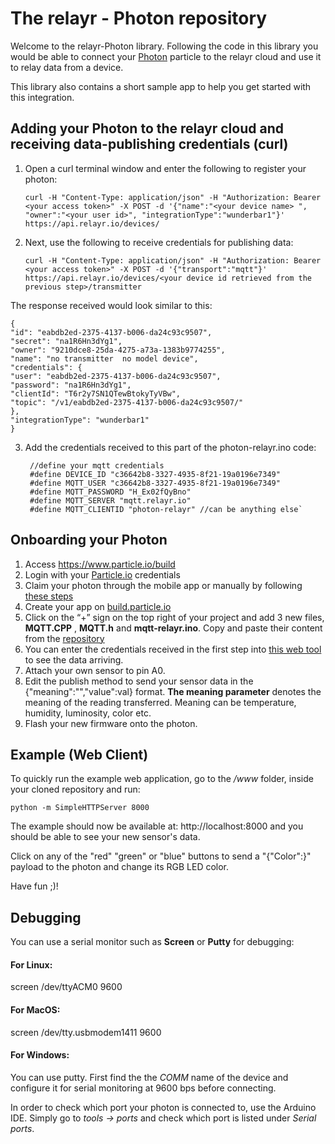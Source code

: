 # The relayr - Photon repository

Welcome to the relayr-Photon library. Following the code in this library you would be able to connect your [Photon](https://www.particle.io/prototype#photon) particle to the relayr cloud and use it to relay data from a device.

This library also contains a short sample app to help you get started with this integration.

## Adding your Photon to the relayr cloud and receiving data-publishing credentials (curl)

1. Open a curl terminal window and enter the following to register your photon:

	`curl -H "Content-Type: application/json" -H "Authorization: Bearer <your access token>" -X POST -d '{"name":"<your device name> ", "owner":"<your user id>", "integrationType":"wunderbar1"}' https://api.relayr.io/devices/`

2. Next, use the following to receive credentials for publishing data:

	`curl -H "Content-Type: application/json" -H "Authorization: Bearer <your access token>" -X POST -d '{"transport":"mqtt"}' https://api.relayr.io/devices/<your device id retrieved from the previous step>/transmitter`

The response received would look similar to this:

    {
    "id": "eabdb2ed-2375-4137-b006-da24c93c9507",
    "secret": "na1R6Hn3dYg1",
    "owner": "9210dce8-25da-4275-a73a-1383b9774255",
    "name": "no transmitter  no model device",
    "credentials": {
    "user": "eabdb2ed-2375-4137-b006-da24c93c9507",
    "password": "na1R6Hn3dYg1",
    "clientId": "T6r2y7SN1QTewBtokyTyVBw",
    "topic": "/v1/eabdb2ed-2375-4137-b006-da24c93c9507/"
    },
    "integrationType": "wunderbar1"
    }  

3. Add the credentials received to this part of the photon-relayr.ino code:


		//define your mqtt credentials
	    #define DEVICE_ID "c36642b8-3327-4935-8f21-19a0196e7349"
	    #define MQTT_USER "c36642b8-3327-4935-8f21-19a0196e7349"
	    #define MQTT_PASSWORD "H_Ex02fQyBno"
	    #define MQTT_SERVER "mqtt.relayr.io"
	    #define MQTT_CLIENTID "photon-relayr" //can be anything else`


## Onboarding your Photon

1. Access https://www.particle.io/build
2. Login with your [Particle.io](https://www.particle.io) credentials
3. Claim your photon through the mobile app or manually by following [these steps](http://docs.particle.io/connect/)
4. Create your app on [build.particle.io](https://build.particle.io)
5. Click on the “+” sign on the top right of your project and add 3 new files, **MQTT.CPP** , **MQTT.h** and **mqtt-relayr.ino**. Copy and paste their content from the [repository](https://www.github/relayr/relayr-photon)
6. You can enter the credentials received in the first step into [this web tool](https://mqtt.relayr.io/) to see the data arriving. 
7. Attach your own sensor to pin A0.
8. Edit the publish method to send your sensor data in the {"meaning":"<meaning>","value":val} format.
**The meaning parameter** denotes the meaning of the reading transferred. Meaning can be temperature, humidity, luminosity, color etc.
9. Flash your new firmware onto the photon.

## Example (Web Client)

To quickly run the example web application, go to the */www* folder, inside your cloned repository and run:

`python -m SimpleHTTPServer 8000`

The example should now be available at: http://localhost:8000 and you should be able to see your new sensor's data.

Click on any of the "red" "green" or "blue" buttons to send a "{"Color":<Color>}" payload to the photon and change its RGB LED color. 

Have fun ;)!


## Debugging

You can use a serial monitor such as **Screen** or **Putty** for debugging:
#### For Linux:
screen /dev/ttyACM0 9600
#### For MacOS:
screen /dev/tty.usbmodem1411 9600
#### For Windows:
You can use putty. First find the the *COMM* name of the device and configure it for serial monitoring at 9600 bps before connecting.

In order to check which port your photon is connected to, use the Arduino IDE. Simply go to *tools -> ports* and check which port is listed under *Serial ports*.
